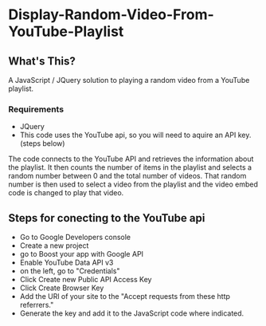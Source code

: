 # Display-Random-Video-From-YouTube-Playlist

<h2>What's This?</h2>
<p>A JavaScript / JQuery solution to playing a random video from a YouTube playlist.</p>

<h3>Requirements</h3>
<ul>
<li>JQuery</li>
<li>This code uses the YouTube api, so you will need to aquire an API key. (steps below)</li>
</ul>

<p>The code connects to the YouTube API and retrieves the information about the playlist. It then counts the number of items in the playlist and selects a random number between 0 and the total number of videos. That random number is then used to select a video from the playlist and the video embed code is changed to play that video.</p>

<h2>Steps for conecting to the YouTube api</h2>
<ul>
<li>Go to Google Developers console</li>
<li>Create a new project</li>
<li>go to Boost your app with Google API</li>
<li>Enable YouTube Data API v3</li>
<li>on the left, go to "Credentials"</li>
<li>Click Create new Public API Access Key</li>
<li>Click Create Browser Key</li>
<li>Add the URl of your site to the "Accept requests from these http referrers."</li>
<li>Generate the key and add it to the JavaScript code where indicated.</li>
</ul>
